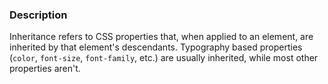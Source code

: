 ### Description
Inheritance refers to CSS properties that, when applied to an element, are inherited by that element's descendants. Typography based properties (`color`, `font-size`, `font-family`, etc.) are usually inherited, while most other properties aren't.